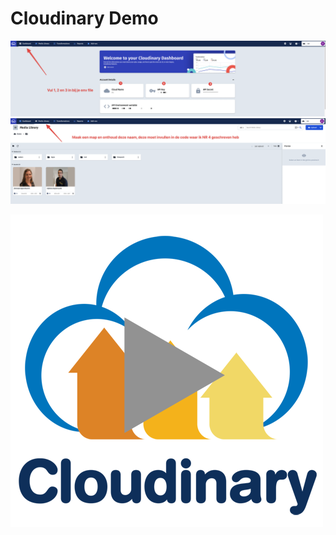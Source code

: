 # Cloudinary Demo

![Info voor ENV!](./info/1.png)
![Info voor map maken!](./info/2.png)

[![Info over upload presets](./info/cloudinary-logo.png)](https://youtu.be/db47aZcCRM4)
